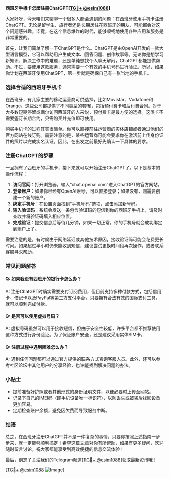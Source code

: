 **西班牙手機卡怎麽註冊ChatGPT[[TG💪+ @esim1088](https://t.me/s/esim1088)]**

大家好呀，今天咱们来聊聊一个很多人都会遇到的问题：在西班牙使用手机卡注册ChatGPT。无论是留学生、旅行者还是长期居住在西班牙的朋友，可能都会对这个问题感兴趣。毕竟，在这个信息爆炸的时代，能够顺畅地使用各种应用和服务是非常重要的。

首先，让我们简单了解一下ChatGPT是什么。ChatGPT是由OpenAI开发的一款大型语言模型，它可以帮助用户生成文本、回答问题、创作故事等。无论你是想学习新知识、解决工作中的难题，还是单纯想找个人聊天解闷，ChatGPT都能提供帮助。不过，要使用这款服务，通常需要一个有效的手机号码进行验证。所以，如果你计划在西班牙使用ChatGPT，第一步就是确保自己有一张当地的手机卡。

### **选择合适的西班牙手机卡**

在西班牙，有几家主要的移动运营商可供选择，比如Movistar、Vodafone和Orange。这些公司都提供了不同类型的套餐，包括预付费卡和后付费合同。对于大多数短期停留或偶尔访问西班牙的人来说，预付费卡是最方便的选择。这类卡不需要签订长期合约，只需购买并充值即可使用。

购买手机卡的过程其实很简单。你可以直接前往运营商的实体店铺或者通过他们的官方网站在线订购。需要注意的是，某些运营商可能会要求你在激活前上传身份证件的照片以完成实名认证。因此，在出发之前最好先确认一下具体的要求。

### **注册ChatGPT的步骤**

一旦拥有了西班牙的手机卡，接下来就可以开始注册ChatGPT了。以下是基本的操作流程：

1. **访问官网**：打开浏览器，输入“chat.openai.com”进入ChatGPT的官方网站。
2. **登录账户**：如果你已经有OpenAI账号，可以直接登录；如果没有，则需要创建一个新的账户。
3. **绑定手机号**：在设置页面找到“手机号码”选项，点击添加新号码。
4. **输入验证码**：系统会发送一条包含验证码的短信到你的西班牙手机上，请及时查收并将验证码填入相应位置。
5. **完成验证**：提交信息后等待几分钟，如果一切正常，你的手机号就会成功绑定到账户上了。

需要注意的是，有时候由于网络延迟或其他技术原因，接收验证码可能会花费更长时间。如果超过半小时仍未能收到短信，建议尝试更换时间段再次操作，或者联系客服寻求帮助。

### **常见问题解答**

#### Q: 如果我没有西班牙的银行卡怎么办？
A: 注册ChatGPT时确实需要支付订阅费用，但目前支持多种付款方式，包括信用卡、借记卡以及PayPal等第三方支付平台。只要拥有合法有效的国际支付工具，就可以顺利完成付款。

#### Q: 是否可以使用虚拟号码？
A: 虚拟号码虽然可以用于接收短信，但由于安全性较低，许多平台都不推荐使用这种方式进行身份验证。为了保证账户安全，还是建议采用实体SIM卡。

#### Q: 注册过程中遇到困难怎么办？
A: 遇到任何问题都可以通过官方提供的联系方式咨询客服人员。此外，还可以参考社区论坛中其他用户的分享经验，也许能找到解决问题的办法。

### **小贴士**

- 提前准备好护照或者其他形式的身份证明文件，以便必要时上传至网站。
- 记录下自己的IMEI码（即手机设备唯一标识符），以防丢失或被盗后找回设备更加容易。
- 定期检查账户余额，避免因欠费而导致服务中断。

### **结语**

总之，在西班牙注册ChatGPT并不是一件复杂的事情，只要你按照上述指南一步步来，就一定能够顺利搞定！希望这篇文章对你有所帮助，如果有更多疑问，欢迎随时留言讨论。祝大家都能享受到高效便捷的信息交流体验！

最后，别忘了关注我们的Telegram频道[[TG💪+ @esim1088](https://t.me/s/esim1088)]获取最新资讯哦！

[[TG💪+ @esim1088](https://t.me/s/esim1088) ![Image](https://i.postimg.cc/4NQfJmqS/Snipaste-2025-05-13-00-14-12.png)]